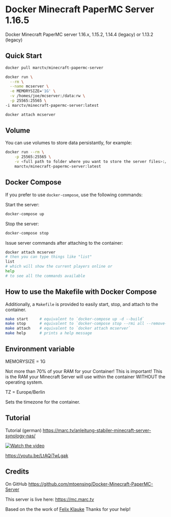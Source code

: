 # Docker Minecraft PaperMC Server 1.16.5

Docker Minecraft PaperMC server 1.16.x, 1.15.2, 1.14.4 (legacy) or 1.13.2 (legacy)

## Quick Start
```sh
docker pull marctv/minecraft-papermc-server
```

```sh
docker run \
  --rm \
  --name mcserver \
  -e MEMORYSIZE='1G' \
  -v /homes/joe/mcserver:/data:rw \
  -p 25565:25565 \
-i marctv/minecraft-papermc-server:latest
```
```sh
docker attach mcserver
```

## Volume

You can use volumes to store data persistantly, for example:

```sh
docker run --rm \
	-p 25565:25565 \
	-v <full path to folder where you want to store the server files>:/data:rw \
	marctv/minecraft-papermc-server:latest
 ```

## Docker Compose

If you prefer to use `docker-compose`, use the following commands:

Start the server:
```sh
docker-compose up
```
Stop the server:
```sh
docker-compose stop
```
Issue server commands after attaching to the container:
```sh
docker attach mcserver
# then you can type things like "list"
list
# which will show the current players online or
help
# to see all the commands available
```

## How to use the Makefile with Docker Compose 

Additionally, a `Makefile` is provided to easily start, stop, and attach to the container.

```sh
make start     # equivalent to `docker-compose up -d --build`
make stop      # equivalent to `docker-compose stop --rmi all --remove-orphans`
make attach    # equivalent to `docker attach mcserver`
make help      # prints a help message
```

## Environment variable

MEMORYSIZE = 1G

Not more than 70% of your RAM for your Container! This is important! This is the RAM your Minecraft Server will use within the container WITHOUT the operating system.

TZ = Europe/Berlin 

Sets the timezone for the container.

## Tutorial

Tutorial (german) https://marc.tv/anleitung-stabiler-minecraft-server-synology-nas/

[![Watch the video](https://img.youtube.com/vi/LtAQiTwLgak/maxresdefault.jpg)](https://youtu.be/LtAQiTwLgak)

https://youtu.be/LtAQiTwLgak

## Credits

On GitHub https://github.com/mtoensing/Docker-Minecraft-PaperMC-Server

This server is live here: https://mc.marc.tv

Based on the the work of [Felix Klauke](https://github.com/FelixKlauke/paperspigot-docker) Thanks for your help!
